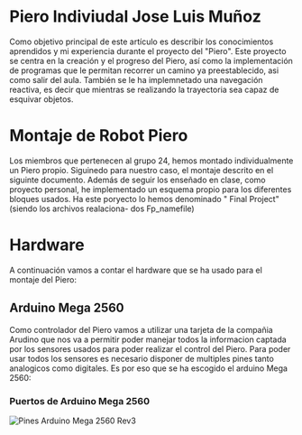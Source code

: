 #  Piero Indiviudal Jose Luis Muñoz
  Como objetivo  principal de este artículo es describir los conocimientos aprendidos y mi experiencia durante el proyecto del
"Piero". Este proyecto se centra en la creación y el progreso del Piero, así como la implementación de programas que le permitan
recorrer un camino ya preestablecido, asi como salir del aula. También se le ha implemnetado una navegación reactiva, es decir 
que mientras se realizando la trayectoria sea capaz de esquivar objetos.

# Montaje de Robot Piero 
  Los miembros que pertenecen al grupo 24, hemos montado individualmente un Piero propio. Siguinedo para nuestro caso, el montaje 
descrito en el siguinte documento. Además de seguir los enseñado en clase, como proyecto personal, he implementado un esquema 
propio  para los diferentes bloques usados. Ha este poryecto lo hemos denominado " Final Project" (siendo los archivos realaciona-
dos Fp_namefile)


# Hardware
A continuación vamos a contar el hardware que se ha usado para el montaje del Piero: 
  
  ## Arduino Mega 2560
  Como controlador del Piero vamos a utilizar una tarjeta de la compañia Arudino que nos va a permitir poder manejar todos la
  informacion captada por los sensores usados para poder realizar el control del Piero. Para poder usar todos los sensores es 
  necesario disponer de multiples pines tanto analogicos como digitales. Es por eso que se ha escogido el arduino Mega 2560:

  ### Puertos de Arduino Mega 2560
  ![Pines Arduino Mega 2560 Rev3](https://lab.bricogeek.com/assets/10/Pinout-Mega2560rev3_latest.png)
   

